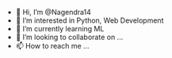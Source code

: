 - 👋 Hi, I’m @Nagendra14
- 👀 I’m interested in Python, Web Development
- 🌱 I’m currently learning ML
- 💞️ I’m looking to collaborate on ...
- 📫 How to reach me ...

<!---
Nagendra14/Nagendra14 is a ✨ special ✨ repository because its `README.md` (this file) appears on your GitHub profile.
You can click the Preview link to take a look at your changes.
--->
